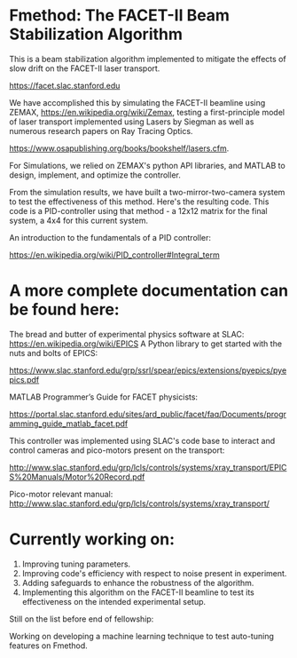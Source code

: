 # Fmethod: The FACET-II Beam Stabilization Algorithm

This is a beam stabilization algorithm implemented to mitigate the effects of slow drift on the FACET-II laser transport. 

https://facet.slac.stanford.edu

We have accomplished this by simulating the FACET-II beamline using ZEMAX, https://en.wikipedia.org/wiki/Zemax, testing a first-principle model of laser transport implemented using Lasers by Siegman as well as numerous research papers on Ray Tracing Optics.

https://www.osapublishing.org/books/bookshelf/lasers.cfm. 

For Simulations, we relied on ZEMAX's python API libraries, and MATLAB to design, implement, and optimize the controller. 

From the simulation results, we have built a two-mirror-two-camera system to test the effectiveness of this method. Here's the resulting code. This code is a PID-controller using that method - a 12x12 matrix for the final system, a 4x4 for this current system. 

An introduction to the fundamentals of a PID controller: 

https://en.wikipedia.org/wiki/PID_controller#Integral_term

# A more complete documentation can be found here: 

The bread and butter of experimental physics software at SLAC: https://en.wikipedia.org/wiki/EPICS
A Python library to get started with the nuts and bolts of EPICS: 

https://www.slac.stanford.edu/grp/ssrl/spear/epics/extensions/pyepics/pyepics.pdf

MATLAB Programmer’s Guide for FACET physicists: 

https://portal.slac.stanford.edu/sites/ard_public/facet/faq/Documents/programming_guide_matlab_facet.pdf 

This controller was implemented using SLAC's code base to interact and control cameras and pico-motors present on the transport: 

http://www.slac.stanford.edu/grp/lcls/controls/systems/xray_transport/EPICS%20Manuals/Motor%20Record.pdf

Pico-motor relevant manual: http://www.slac.stanford.edu/grp/lcls/controls/systems/xray_transport/

# Currently working on: 

1. Improving tuning parameters. 
2. Improving code's efficiency with respect to noise present in experiment. 
3. Adding safeguards to enhance the robustness of the algorithm. 
4. Implementing this algorithm on the FACET-II beamline to test its effectiveness on the intended experimental setup.

Still on the list before end of fellowship: 

Working on developing a machine learning technique to test auto-tuning features on Fmethod.




